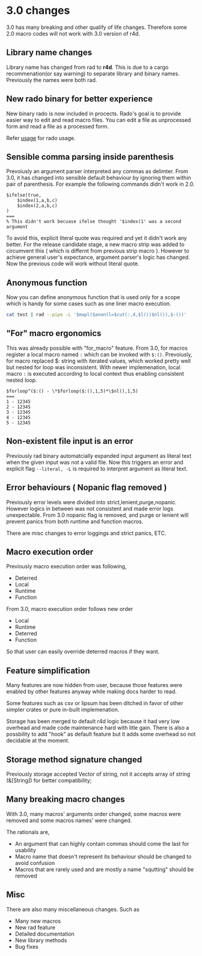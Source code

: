 # 3.0 changes

3.0 has many breaking and other qualify of life changes. Therefore some 2.0
macro codes will not work with 3.0 version of r4d.

## Library name changes

Library name has changed from rad to **r4d**. This is due to a cargo
recommenation(or say warning) to separate library and binary names. Previously
the names were both rad.

## New rado binary for better experience

New binary rado is now included in procects. Rado's goal is to provide easier
way to edit and read macro files. You can edit a file as unprocessed form and
read a file as a processed form.

Refer [usage](./usage.md) for rado usage.

## Sensible comma parsing inside parenthesis

Prevoiusly an argument parser interpreted any commas as delimter. From 3.0, it
has changed into sensible default behaviour by ignoring them within pair of
parenthesis. For example the following commands didn't work in 2.0.

```
$ifelse(true,
    $index(1,a,b,c)
    $index(2,a,b,c)
)
===
% This didn't work becuase ifelse thought '$index(1' was a second argument
```

To avoid this, explicit literal quote was required and yet it didn't work any
better. For the release candidate stage, a new macro strip was added to
circumvent this ( which is differnt from previous strip macro ). However to
achieve general user's expectance, argument parser's logic has changed. Now the
previous code will work without literal quote.

## Anonymous function

Now you can define anonymous function that is used only for a scope which is
handy for some cases such as one liner macro execution.

```bash
cat test | rad --pipe -L '$mapl($anon(l=$cut(:,4,$l())$nl()),$-())'
```

## "For" macro ergonomics

This was already possible with "for\_macro" feature. From 3.0, for macros
register a local macro named ```:``` which can be invoked with ```$:()```.
Prevoiusly, for macro replaced $: string with iterated values, which worked
pretty well but nested for loop was inconsistent. With newer implemenation,
local macro ```:``` is executed according to local context thus enabling
consistent nested loop.

```
$forloop^($:() - \*$forloop($:(),1,5)*\$nl(),1,5)
===
1 - 12345
2 - 12345
3 - 12345
4 - 12345
5 - 12345
```

## Non-existent file input is an error

Previously rad binary automatcially expanded input argument as literal text
when the given input was not a valid file. Now this triggers an error and
explicit flag ```--literal, -L``` is required to interpret argument as literal
text.

## Error behaviours ( Nopanic flag removed )

Previously error levels were divided into strict,lenient,purge,nopanic. However
logics in between was not consistent and made error logs unexpectable. From 3.0
nopanic flag is removed, and purge or lenient will prevent panics from both
runtime and function macros.

There are misc changes to error loggings and strict panics, ETC.

## Macro execution order

Previously macro execution order was following,

- Deterred
- Local
- Runtime
- Function

From 3.0, macro execution order follows new order

- Local
- Runtime
- Deterred
- Function

So that user can easily override deterred macros if they want.

## Feature simplification

Many features are now hidden from user, because those features were enabled by
other features anyway while making docs harder to read.

Some features such as csv or lipsum has been ditched in favor of other simpler
crates or pure in-built implemenation.

Storage has been merged to default r4d logic because it had very low overhead
and made code maintenance hard with litle gain. There is also a possbility to
add "hook" as default feature but it adds some overhead so not decidable at the
moment.

## Storage method signature changed

Previously storage accepted Vector of string, not it accepts array of string
(&[String]) for better compatibility;

## Many breaking macro changes

With 3.0, many macros' arguments order changed, some macros were removed and
some macros names' were changed.

The rationals are,

- An argument that can highly contain commas should come the last for usability
- Macro name that doesn't represent its behaviour should be changed to avoid
  confusion
- Macros that are rarely used and are mostly a name "squtting" should be
  removed

## Misc

There are also many miscellaneous changes. Such as

- Many new macros
- New rad feature
- Detailed documentation
- New library methods
- Bug fixes
